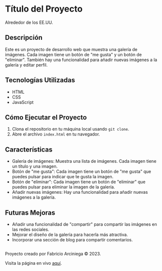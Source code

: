 # Título del Proyecto

Alrededor de los EE.UU.

## Descripción

Este es un proyecto de desarrollo web que muestra una galería de imágenes. Cada imagen tiene un botón de "me gusta" y un botón de "eliminar". También hay una funcionalidad para añadir nuevas imágenes a la galería y editar perfil.

## Tecnologías Utilizadas

- HTML
- CSS
- JavaScript

## Cómo Ejecutar el Proyecto

1. Clona el repositorio en tu máquina local usando `git clone`.
2. Abre el archivo `index.html` en tu navegador.

## Características

- Galería de imágenes: Muestra una lista de imágenes. Cada imagen tiene un título y una imagen.
- Botón de "me gusta": Cada imagen tiene un botón de "me gusta" que puedes pulsar para indicar que te gusta la imagen.
- Botón de "eliminar": Cada imagen tiene un botón de "eliminar" que puedes pulsar para eliminar la imagen de la galería.
- Añadir nuevas imágenes: Hay una funcionalidad para añadir nuevas imágenes a la galería.

## Futuras Mejoras

- Añadir una funcionalidad de "compartir" para compartir las imágenes en las redes sociales.
- Mejorar el diseño de la galería para hacerla más atractiva.
- Incorporar una sección de blog para compartir comentarios.

##

Proyecto creado por Fabricio Arciniega © 2023.

Visita la página en vivo [aquí](https://taurenloco.github.io/web_project_around/).
